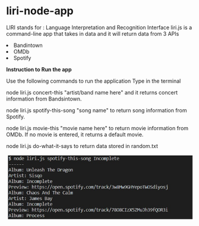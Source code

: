 # liri-node-app

LIRI stands for : Language Interpretation and Recognition Interface
liri.js is a command-line app that takes in data and it will return data from 3 APIs
    <li>Bandintown</li>
    <li>OMDb</li>
    <li>Spotify</li>

<b>Instruction to Run the app</b>

Use the following commands to run the application
Type in the terminal

node liri.js concert-this "artist/band name here" and it returns concert information from Bandsintown.

node liri.js spotify-this-song "song name" to return song information from Spotify. 

node liri.js movie-this "movie name here" to return movie information from OMDb. If no movie is entered, it returns a default movie.

node liri.js do-what-it-says to return data stored in random.txt


![Spotify](https://github.com/webdev-gmg/liri-node-app/blob/master/images/spotify.jpg?raw=true)